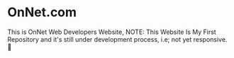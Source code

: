 # OnNet.com
This is OnNet Web Developers Website, NOTE: This Website Is My First Repository and it's still under development process, i.e; not yet responsive.🙂
